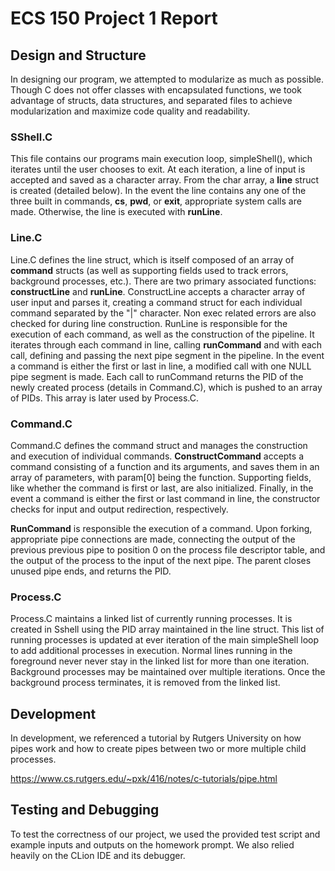 # ECS 150 Project 1 Report

## Design and Structure
In designing our program, we attempted to modularize as much as 
possible. Though C does not offer classes with encapsulated functions, 
we took advantage of structs, data structures, and separated files to
achieve modularization and maximize code quality and readability.

### SShell.C

This file contains our programs main execution loop, simpleShell(), which 
iterates until the user chooses to exit. At each iteration, a line of input is 
accepted and saved as a character array. From the char array, a **line** 
struct is created (detailed below). In the event the line contains any one 
of the three built in commands, **cs**, **pwd**, or **exit**, appropriate 
system calls are made. Otherwise, the line is executed with **runLine**.

### Line.C

Line.C defines the line struct, which is itself composed of an array of 
**command** structs (as well as supporting fields used to track errors, 
background processes, etc.). There are two primary associated 
functions: **constructLine** and **runLine**. ConstructLine accepts a 
character array of user input and parses it, creating a command struct for 
each individual command separated by the "|" character. Non exec 
related errors are also checked for during line construction. RunLine is 
responsible for the execution of each command, as well as the 
construction of the pipeline. It iterates through each command in line, 
calling **runCommand** and with each call, defining and passing the 
next pipe segment in the pipeline. In the event a command is either the 
first or last in line, a modified call with one NULL pipe segment is made. 
Each call to runCommand returns the PID of the newly created process 
(details in Command.C), which is pushed to an array of PIDs. This array 
is later used by Process.C.

### Command.C

Command.C defines the command struct and manages the construction 
and execution of individual commands. **ConstructCommand** accepts 
a command consisting of a function and its arguments, and saves them 
in an array of parameters, with param[0] being the function. Supporting 
fields, like whether the command is first or last, are also initialized. 
Finally, in the event a command is either the first or last command in 
line, the constructor  checks for input and output redirection, 
respectively. 

**RunCommand** is responsible the execution of a command. Upon 
forking, appropriate pipe connections are made, connecting the output 
of the previous previous pipe to position 0 on the process file descriptor 
table, and the output of the process to the input of the next pipe. The 
parent closes unused pipe ends, and returns the PID.

### Process.C
Process.C maintains a linked list of currently running processes. It is 
created in Sshell using the PID array maintained in the line struct. This 
list of running processes is updated at ever iteration of the main 
simpleShell loop to add additional processes in execution. Normal lines 
running in the foreground never never stay in the linked list for more 
than one iteration. Background processes may be maintained over 
multiple iterations. Once the background process terminates, it is 
removed from the linked list.

## Development
In development, we referenced a tutorial by Rutgers University on how 
pipes work and how to create pipes between two or more multiple child 
processes.

https://www.cs.rutgers.edu/~pxk/416/notes/c-tutorials/pipe.html

## Testing and Debugging
To test the correctness of our project, we used the provided test script 
and example inputs and outputs on the homework prompt. We also 
relied heavily on the CLion IDE and its debugger.


